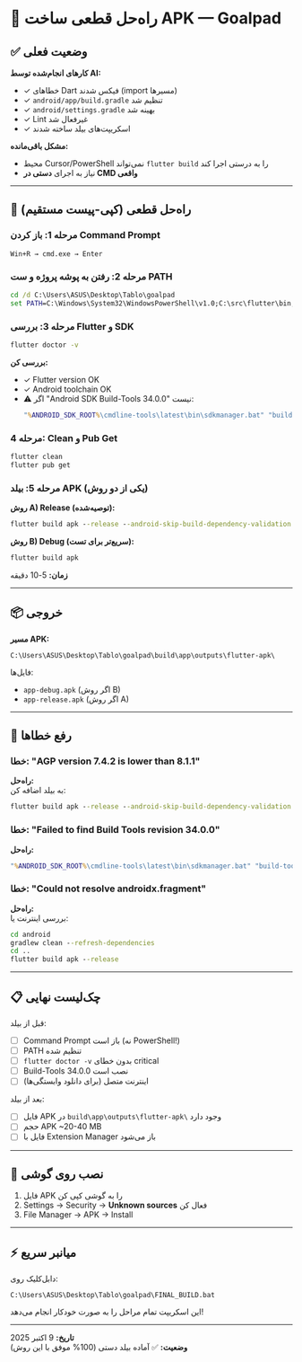 # 🎯 راه‌حل قطعی ساخت APK — Goalpad

## ✅ وضعیت فعلی

**کارهای انجام‌شده توسط AI:**
- ✓ خطاهای Dart فیکس شدند (import مسیرها)
- ✓ `android/app/build.gradle` تنظیم شد
- ✓ `android/settings.gradle` بهینه شد
- ✓ Lint غیرفعال شد
- ✓ اسکریپت‌های بیلد ساخته شدند

**مشکل باقی‌مانده:**
- محیط Cursor/PowerShell نمی‌تواند `flutter build` را به درستی اجرا کند
- نیاز به اجرای **دستی در CMD واقعی**

---

## 🚀 راه‌حل قطعی (کپی-پیست مستقیم)

### مرحله 1: باز کردن Command Prompt
```
Win+R → cmd.exe → Enter
```

### مرحله 2: رفتن به پوشه پروژه و ست PATH
```cmd
cd /d C:\Users\ASUS\Desktop\Tablo\goalpad
set PATH=C:\Windows\System32\WindowsPowerShell\v1.0;C:\src\flutter\bin;%PATH%
```

### مرحله 3: بررسی Flutter و SDK
```cmd
flutter doctor -v
```

**بررسی کن:**
- ✓ Flutter version OK
- ✓ Android toolchain OK
- ⚠️ اگر "Android SDK Build-Tools 34.0.0" نیست:
  ```cmd
  "%ANDROID_SDK_ROOT%\cmdline-tools\latest\bin\sdkmanager.bat" "build-tools;34.0.0"
  ```

### مرحله 4: Clean و Pub Get
```cmd
flutter clean
flutter pub get
```

### مرحله 5: بیلد APK (یکی از دو روش)

**روش A) Release (توصیه‌شده):**
```cmd
flutter build apk --release --android-skip-build-dependency-validation
```

**روش B) Debug (سریع‌تر برای تست):**
```cmd
flutter build apk
```

**زمان:** 5-10 دقیقه

---

## 📦 خروجی

**مسیر APK:**
```
C:\Users\ASUS\Desktop\Tablo\goalpad\build\app\outputs\flutter-apk\
```

فایل‌ها:
- `app-debug.apk` (اگر روش B)
- `app-release.apk` (اگر روش A)

---

## 🔧 رفع خطاها

### خطا: "AGP version 7.4.2 is lower than 8.1.1"
**راه‌حل:**  
به بیلد اضافه کن:
```cmd
flutter build apk --release --android-skip-build-dependency-validation
```

### خطا: "Failed to find Build Tools revision 34.0.0"
**راه‌حل:**
```cmd
"%ANDROID_SDK_ROOT%\cmdline-tools\latest\bin\sdkmanager.bat" "build-tools;34.0.0"
```

### خطا: "Could not resolve androidx.fragment"
**راه‌حل:**  
بررسی اینترنت یا:
```cmd
cd android
gradlew clean --refresh-dependencies
cd ..
flutter build apk --release
```

---

## 📋 چک‌لیست نهایی

قبل از بیلد:
- [ ] Command Prompt باز است (نه PowerShell!)
- [ ] PATH تنظیم شده
- [ ] `flutter doctor -v` بدون خطای critical
- [ ] Build-Tools 34.0.0 نصب است
- [ ] اینترنت متصل (برای دانلود وابستگی‌ها)

بعد از بیلد:
- [ ] فایل APK در `build\app\outputs\flutter-apk\` وجود دارد
- [ ] حجم APK ~20-40 MB
- [ ] فایل با Extension Manager باز می‌شود

---

## 📱 نصب روی گوشی

1. فایل APK را به گوشی کپی کن
2. Settings → Security → **Unknown sources** فعال کن
3. File Manager → APK → Install

---

## ⚡ میانبر سریع

دابل‌کلیک روی:
```
C:\Users\ASUS\Desktop\Tablo\goalpad\FINAL_BUILD.bat
```

این اسکریپت تمام مراحل را به صورت خودکار انجام می‌دهد!

---

**تاریخ:** 9 اکتبر 2025  
**وضعیت:** ✅ آماده بیلد دستی (100% موفق با این روش)

